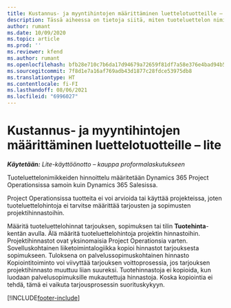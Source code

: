 ```yaml
---
title: Kustannus- ja myyntihintojen määrittäminen luettelotuotteille – lite
description: Tässä aiheessa on tietoja siitä, miten tuoteluettelon nimikkeiden kustannus- ja myyntihinnat määritetään.
author: rumant
ms.date: 10/09/2020
ms.topic: article
ms.prod: ''
ms.reviewer: kfend
ms.author: rumant
ms.openlocfilehash: bfb28e710c7b6da17d94679a72659f81df7a58e376e4bad94b58c36de781b197
ms.sourcegitcommit: 7f8d1e7a16af769adb43d1877c28fdce53975db8
ms.translationtype: HT
ms.contentlocale: fi-FI
ms.lasthandoff: 08/06/2021
ms.locfileid: "6996027"
---
```

# <a name="set-up-cost-and-sales-rates-for-catalog-products---lite"></a>Kustannus- ja myyntihintojen määrittäminen luettelotuotteille – lite

_**Käytetään:** Lite-käyttöönotto – kauppa proformalaskutukseen_


Tuoteluettelonimikkeiden hinnoittelu määritetään Dynamics 365 Project Operationsissa samoin kuin Dynamics 365 Salesissa.

Project Operationsissa tuotteita ei voi arvioida tai käyttää projekteissa, joten tuoteluettelohintoja ei tarvitse määrittää tarjousten ja sopimusten projektihinnastoihin.

Määritä tuoteluettelohinnat tarjouksen, sopimuksen tai tilin **Tuotehinta**-kentän avulla. Älä määritä tuoteluettelohintoja projektin hinnastoihin. Projektihinnastot ovat yksinomaisia Project Operationsia varten. Sovelluskohtainen liiketoimintalogiikka kopioi hinnastot tarjouksesta sopimukseen. Tuloksena on palvelussopimuskohtainen hinnasto Kopiointitoiminto voi viivyttää tarjouksen voittoprosessia, jos tarjouksen projektihinnasto muuttuu liian suureksi. Tuotehinnastoja ei kopioida, kun luodaan palvelusopimuksille mukautettuja hinnastoja. Koska kopiointia ei tehdä, tämä ei vaikuta tarjousprosessin suorituskykyyn.


[!INCLUDE[footer-include](../../includes/footer-banner.md)]